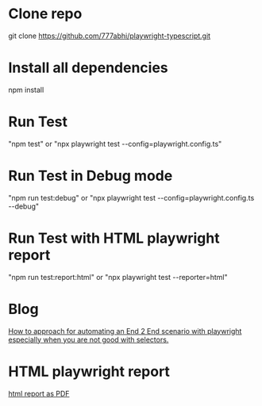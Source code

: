 # Clone repo
git clone https://github.com/777abhi/playwright-typescript.git

# Install all dependencies 
npm install

# Run Test
"npm test" or "npx playwright test --config=playwright.config.ts"

# Run Test in Debug mode
"npm run test:debug" or "npx playwright test --config=playwright.config.ts --debug"

# Run Test with HTML playwright report
"npm run test:report:html" or "npx playwright test --reporter=html"

# Blog
[How to approach for automating an End 2 End scenario with playwright especially when you are not good with selectors.](https://abhinavsharmanotes.blogspot.com/2021/10/how-to-approach-for-automating-end-2.html)


# HTML playwright report 
[html report as PDF](Playwright%20Test%20Report.pdf)

